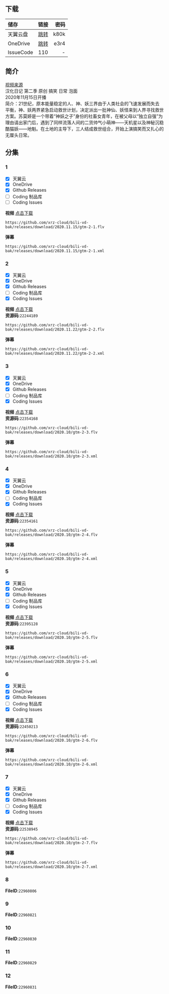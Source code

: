## 下载

储存 | 链接 | 密码
:----------- | :-----------: | -----------:
 天翼云盘        |     [跳转](https://cloud.189.cn/t/JbQZBrbyInAn)    |       k80k
 OneDrive | [跳转](https://xrzcloud-my.sharepoint.com/:f:/g/personal/xrz_xrzyun_ml/Ery7D9-yHK9DqaFZBJdm1RgBeLT9-lHovt50zvBSHbru0w?e=kJv9sn) | e3r4
 IssueCode | 110 | -

## 简介
[视频来源](https://www.bilibili.com/bangumi/media/md28229502/)  
汉化日记 第二季 原创 搞笑 日常 泡面  
2020年11月15日开播  
简介：21世纪，原本能量稳定的人、神、妖三界由于人类社会的飞速发展而失去平衡，神、妖两界紧急启动救世计划，决定派出一批神仙、妖怪来到人界寻找救世方案。苏莫婷是一个带着“神妖之子”身份的社畜女青年，在被父母以“独立自强”为理由请出家门后，遇到了同样流落人间的二货帅气小萌神——天机星以及神秘沉稳酷猫妖——地魁。在土地的主导下，三人结成救世组合，开始上演搞笑而又扎心的无厘头日常。  
## 分集
### 1
- [x] 天翼云
- [x] OneDrive
- [x] Github Releases
- [ ] Coding 制品库
- [ ] Coding Issues

**视频**   [点击下载](https://github.com/xrz-cloud/bili-vd-bak/releases/download/2020.11.15/gtm-2-1.flv)
```
https://github.com/xrz-cloud/bili-vd-bak/releases/download/2020.11.15/gtm-2-1.flv
```
**弹幕**
```
https://github.com/xrz-cloud/bili-vd-bak/releases/download/2020.11.15/gtm-2-1.xml
```
### 2
- [x] 天翼云
- [x] OneDrive
- [x] Github Releases
- [ ] Coding 制品库
- [x] Coding Issues

**视频**   [点击下载](https://github.com/xrz-cloud/bili-vd-bak/releases/download/2020.11.22/gtm-2-2.flv)  
**资源码**:`22244189`
```
https://github.com/xrz-cloud/bili-vd-bak/releases/download/2020.11.22/gtm-2-2.flv
```
**弹幕**
```
https://github.com/xrz-cloud/bili-vd-bak/releases/download/2020.11.22/gtm-2-2.xml
```
### 3
- [x] 天翼云
- [x] OneDrive
- [x] Github Releases
- [ ] Coding 制品库
- [x] Coding Issues

**视频**   [点击下载](https://github.com/xrz-cloud/bili-vd-bak/releases/download/2020.10/gtm-1-3.flv)  
**资源码**:`22354168`
```
https://github.com/xrz-cloud/bili-vd-bak/releases/download/2020.10/gtm-2-3.flv
```
**弹幕**
```
https://github.com/xrz-cloud/bili-vd-bak/releases/download/2020.10/gtm-2-3.xml
```
### 4
- [x] 天翼云
- [x] OneDrive
- [x] Github Releases
- [ ] Coding 制品库
- [x] Coding Issues

**视频**   [点击下载](https://github.com/xrz-cloud/bili-vd-bak/releases/download/2020.10/gtm-2-4.flv)  
**资源码**:`22354161`
```
https://github.com/xrz-cloud/bili-vd-bak/releases/download/2020.10/gtm-2-4.flv
```
**弹幕**
```
https://github.com/xrz-cloud/bili-vd-bak/releases/download/2020.10/gtm-2-4.xml
```
### 5
- [x] 天翼云
- [x] OneDrive
- [x] Github Releases
- [ ] Coding 制品库
- [x] Coding Issues

**视频**   [点击下载](https://github.com/xrz-cloud/bili-vd-bak/releases/download/2020.10/gtm-2-5.flv)  
**资源码**:`22395128`
```
https://github.com/xrz-cloud/bili-vd-bak/releases/download/2020.10/gtm-2-5.flv
```
**弹幕**
```
https://github.com/xrz-cloud/bili-vd-bak/releases/download/2020.10/gtm-2-5.xml
```
### 6
- [x] 天翼云
- [x] OneDrive
- [x] Github Releases
- [ ] Coding 制品库
- [x] Coding Issues

**视频**   [点击下载](https://github.com/xrz-cloud/bili-vd-bak/releases/download/2020.10/gtm-2-6.flv)  
**资源码**:`22450213`
```
https://github.com/xrz-cloud/bili-vd-bak/releases/download/2020.10/gtm-2-6.flv
```
**弹幕**
```
https://github.com/xrz-cloud/bili-vd-bak/releases/download/2020.10/gtm-2-6.xml
```
### 7
- [x] 天翼云
- [x] OneDrive
- [x] Github Releases
- [ ] Coding 制品库
- [x] Coding Issues

**视频**   [点击下载](https://github.com/xrz-cloud/bili-vd-bak/releases/download/2020.10/gtm-2-7.flv)  
**资源码**:`22538945`
```
https://github.com/xrz-cloud/bili-vd-bak/releases/download/2020.10/gtm-2-7.flv
```
**弹幕**
```
https://github.com/xrz-cloud/bili-vd-bak/releases/download/2020.10/gtm-2-7.xml
```
### 8
**FileID**:`22960806`
### 9
**FileID**:`22960821`
### 10
**FileID**:`22960830`
### 11
**FileID**:`22960829`
### 12
**FileID**:`22960831`